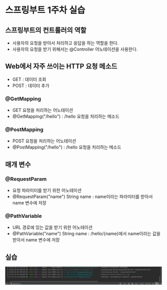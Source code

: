 # 스프링부트 1주차 실습

## 스프링부트의 컨트룰러의 역할

- 사용자의 요청을 받아서 처리하고 응답을 하는 역할을 한다.
- 사용자의 요청을 받기 위해서는 @Controller 어노테이션을 사용한다.

## Web에서 자주 쓰이는 HTTP 요청 메소드

- GET : 데이터 조회
- POST : 데이터 추가

### @GetMapping

- GET 요청을 처리하는 어노테이션
- @GetMapping("/hello") : /hello 요청을 처리하는 메소드

### @PostMapping

- POST 요청을 처리하는 어노테이션
- @PostMapping("/hello") : /hello 요청을 처리하는 메소드

## 매개 변수

### @RequestParam

- 요청 파라미터를 받기 위한 어노테이션
- @RequestParam("name") String name : name이라는 파라미터를 받아서 name 변수에 저장

### @PathVariable

- URL 경로에 있는 값을 받기 위한 어노테이션
- @PathVariable("name") String name : /hello/{name}에서 name이라는 값을 받아서 name 변수에 저장

## 실습

![](./capture_image.png)
